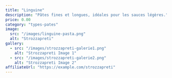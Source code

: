```yaml
---
title: "Linguine"
description: "Pâtes fines et longues, idéales pour les sauces légères."
price: 0.00
category: "types-pates"
image:
  src: "/images/linguine-pasta.png"
  alt: "Strozzapreti"
gallery:
  - src: "/images/strozzapreti-galerie1.png"
    alt: "Strozzapreti Image 1"
  - src: "/images/strozzapreti-galerie2.png"
    alt: "Strozzapreti Image 2"
affiliateUrl: "https://example.com/strozzapreti"
---
```

